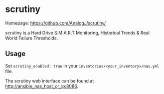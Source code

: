 # scrutiny

Homepage: <https://github.com/AnalogJ/scrutiny/>

scrutiny is a Hard Drive S.M.A.R.T Monitoring, Historical Trends & Real World Failure Thresholds.

## Usage

Set `scrutiny_enabled: true` in your `inventories/<your_inventory>/nas.yml` file.

The scrutiny web interface can be found at <http://ansible_nas_host_or_ip:8086>.
